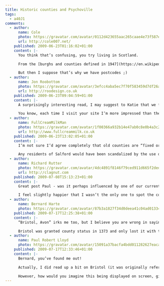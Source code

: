 ```yaml
---
title: Historic counties and Psychoville
tags:
  - a40J1
comments:
  - author:
      name: Cole
      photo: https://gravatar.com/avatar/0112d423655aac265caae4e73f587e81
      url: http://cole007.net/
    published: 2009-06-23T01:16:02+01:00
    content: |-
      You think that’s confusing, you try living in Scotland.

      From the [burghs and counties defined in 1947](https://en.wikipedia.org/wiki/Local_Government_%28Scotland%29_Act_1947) through the [regional and district councils defined in 1973](https://en.wikipedia.org/wiki/Local_Government_%28Scotland%29_Act_1973) to the [unitary authorities formed in 1994](https://en.wikipedia.org/wiki/Local_Government_etc._%28Scotland%29_Act_1994), you are guaranteed that when discussing geography and locality no two people refer to the same place using the same nomenclature.

      But then I suppose that’s why we have postcodes ;)
  - author:
      name: Jon Roobottom
      photo: https://gravatar.com/avatar/3efcc4aba5ec7f70f583459d7df26a3a
      url: http://roodesign.co.uk
    published: 2009-06-23T09:04:59+01:00
    content: |-
      A surprisingly interesting read, I may suggest to Katie that we format our wedding address list like this. I’m sure that’ll go down a storm.

      You know, each time I visit your site I’m more impressed than the last at the beautiful simplicity of the design. It’s quite an achievement to design something that ‘builds’ in the users mind – each time I find something else I like. The power of good typography I suppose.
  - author:
      name: FullCreamMilkMan
      photo: https://gravatar.com/avatar/1f00366a932b14e47ab0c8e0b4a3c293
      url: http://www.fullcreammilk.co.uk
    published: 2009-06-23T13:02:05+01:00
    content: |-
      I’m not sure I’d agree completely that old counties are “fixed or predictable” or were ever not “subject to political whims”. We must take the attitude that boundaries, being human structures, are always subject to change, not always for the better, perhaps, but setting them in stone might end up being shortsighted.

      Any residents of Salford would have been scandalized by the use of “Salford, Manchester” not merely because it’s historically in Lancashire, but that Salford is a city in its own right, and never has been and never will be a suburb or annexe of Manchester.
  - author:
      name: Richard Rutter
      photo: https://gravatar.com/avatar/4dc4891f8146f79ced911d665f2dedef
      url: http://clagnut.com
    published: 2009-07-08T15:13:23+01:00
    content: |-
      Great post Paul - was it perhaps influenced by one of our current clients?

      I feel slightly happier that I wasn’t the only one to spot the county inconsistencies in Psychoville (which incidentally should not be taken as a criticism of Psychoville as the letters were written by a character who may well be as confused as the rest of us about such things).
  - author:
      name: Bernard Harte
      photo: https://gravatar.com/avatar/87b3a1827f34d0deea41c04ad013349b
    published: 2009-07-17T12:25:38+01:00
    content: |-
      “Bristol, Avon” irks me too, but I believe you are wrong in saying that “Bristol, Gloucestershire” would be more accurate.

      Bristol was granted county status in 1373 and only lost it with the creation of Avon. When Avon was abolished, City and County status was restored to Bristol.
  - author:
      name: Paul Robert Lloyd
      photo: https://gravatar.com/avatar/15091a37bacfa4bdd011282627eaca2b
    published: 2009-07-17T12:33:46+01:00
    content: |-
      Bernard, you’ve found me out!

      Actually, I did read up a bit on Bristol (it was originally referred to as a ‘County Corporate’ if I remember correctly) but I omitted going into that level of detail. So in that respect Bristol now being a Unitary Authority (and ‘Ceremonial County’) means it’s returned to a more historically correct position.

      However, how would you imagine this being displayed on screen, given that all other locations used a ‘City, County’ model?  Bristol is a rare example of being one in the same, but I would imagine certain viewers would find it odd to have Bristol not followed by the name of any county.
---
```

